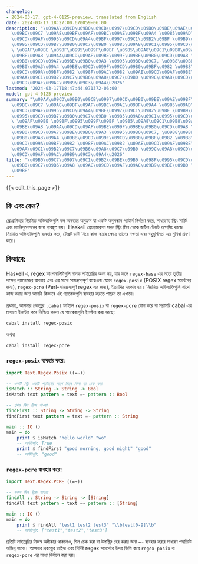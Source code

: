 ```yaml
---
changelog:
- 2024-03-17, gpt-4-0125-preview, translated from English
date: 2024-03-17 18:27:00.670059-06:00
description: "\u09AA\u09CD\u09B0\u09CB\u0997\u09CD\u09B0\u09BE\u09AE\u09BF\u0982\u09AF\
  \u09BC\u09C7 \u09A8\u09BF\u09AF\u09BC\u09AE\u09BF\u09A4 \u0985\u09AD\u09BF\u09AC\
  \u09CD\u09AF\u0995\u09CD\u09A4\u09BF\u0997\u09C1\u09B2\u09BF \u09B9\u09B2 \u0985\
  \u0995\u09CD\u09B7\u09B0\u09C7\u09B0 \u0985\u09A8\u09C1\u0995\u09CD\u09B0\u09AE\
  \ \u09AF\u09BE \u098F\u0995\u099F\u09BF \u0985\u09A8\u09C1\u09B8\u09A8\u09CD\u09A7\
  \u09BE\u09A8 \u09AA\u09CD\u09AF\u09BE\u099F\u09BE\u09B0\u09CD\u09A8 \u09A8\u09BF\
  \u09B0\u09CD\u09A7\u09BE\u09B0\u09A3 \u0995\u09B0\u09C7, \u09B8\u09BE\u09A7\u09BE\
  \u09B0\u09A3\u09A4 \u09B8\u09CD\u099F\u09CD\u09B0\u09BF\u0982 \u09B8\u09BE\u09B0\
  \u09CD\u099A\u09BF\u0982 \u098F\u09AC\u0982 \u09AE\u09CD\u09AF\u09BE\u09A8\u09BF\
  \u09AA\u09C1\u09B2\u09C7\u09B6\u09A8\u09C7\u09B0 \u099C\u09A8\u09CD\u09AF \u09AC\
  \u09CD\u09AF\u09AC\u09B9\u09C3\u09A4\u2026"
lastmod: '2024-03-17T18:47:44.071372-06:00'
model: gpt-4-0125-preview
summary: "\u09AA\u09CD\u09B0\u09CB\u0997\u09CD\u09B0\u09BE\u09AE\u09BF\u0982\u09AF\
  \u09BC\u09C7 \u09A8\u09BF\u09AF\u09BC\u09AE\u09BF\u09A4 \u0985\u09AD\u09BF\u09AC\
  \u09CD\u09AF\u0995\u09CD\u09A4\u09BF\u0997\u09C1\u09B2\u09BF \u09B9\u09B2 \u0985\
  \u0995\u09CD\u09B7\u09B0\u09C7\u09B0 \u0985\u09A8\u09C1\u0995\u09CD\u09B0\u09AE\
  \ \u09AF\u09BE \u098F\u0995\u099F\u09BF \u0985\u09A8\u09C1\u09B8\u09A8\u09CD\u09A7\
  \u09BE\u09A8 \u09AA\u09CD\u09AF\u09BE\u099F\u09BE\u09B0\u09CD\u09A8 \u09A8\u09BF\
  \u09B0\u09CD\u09A7\u09BE\u09B0\u09A3 \u0995\u09B0\u09C7, \u09B8\u09BE\u09A7\u09BE\
  \u09B0\u09A3\u09A4 \u09B8\u09CD\u099F\u09CD\u09B0\u09BF\u0982 \u09B8\u09BE\u09B0\
  \u09CD\u099A\u09BF\u0982 \u098F\u09AC\u0982 \u09AE\u09CD\u09AF\u09BE\u09A8\u09BF\
  \u09AA\u09C1\u09B2\u09C7\u09B6\u09A8\u09C7\u09B0 \u099C\u09A8\u09CD\u09AF \u09AC\
  \u09CD\u09AF\u09AC\u09B9\u09C3\u09A4\u2026"
title: "\u09B0\u09C7\u0997\u09C1\u09B2\u09BE\u09B0 \u098F\u0995\u09CD\u09B8\u09AA\u09CD\
  \u09B0\u09C7\u09B6\u09A8 \u09AC\u09CD\u09AF\u09AC\u09B9\u09BE\u09B0 \u0995\u09B0\
  \u09BE"
---
```


{{< edit_this_page >}}

## কি এবং কেন?
প্রোগ্রামিংয়ে নিয়মিত অভিব্যক্তিগুলি হল অক্ষরের অনুক্রম যা একটি অনুসন্ধান প্যাটার্ন নির্ধারণ করে, সাধারণত স্ট্রিং সার্চিং এবং ম্যানিপুলেশনের জন্য ব্যবহৃত হয়। Haskell প্রোগ্রামারগণ সরল স্ট্রিং মিল থেকে জটিল টেক্সট প্রসেসিং কাজে নিয়মিত অভিব্যক্তিগুলি ব্যবহার করে, টেক্সট ডাটা নিয়ে কাজ করার ক্ষেত্রে তাদের দক্ষতা এবং বহুমুখিনতা এর সুবিধা গ্রহণ করে।

## কিভাবে:
Haskell এ, regex ফাংশনালিটিগুলি মানক লাইব্রেরির অংশ নয়, যার ফলে `regex-base` এর মতো তৃতীয় পক্ষের প্যাকেজের ব্যবহার এবং এর সাথে সামঞ্জস্যপূর্ণ ব্যাকএন্ড যেমন `regex-posix` (POSIX regex সমর্থনের জন্য), `regex-pcre` (Perl-সামঞ্জস্যপূর্ণ regex এর জন্য), ইত্যাদির দরকার হয়। নিয়মিত অভিব্যক্তিগুলি সাথে কাজ করার জন্য আপনি কিভাবে এই প্যাকেজগুলি ব্যবহার করতে পারেন তা এখানে।

প্রথমত, আপনার প্রকল্পের `.cabal` ফাইলে `regex-posix` বা `regex-pcre` যোগ করে বা সরাসরি cabal এর মাধ্যমে ইনস্টল করে নিশ্চিত করুন যে প্যাকেজগুলি ইনস্টল করা আছে:

```bash
cabal install regex-posix
```
অথবা
```bash
cabal install regex-pcre
```

### `regex-posix` ব্যবহার করে:

```haskell
import Text.Regex.Posix ((=~))

-- একটি স্ট্রিং একটি প্যাটার্নের সাথে মিলে কিনা তা চেক করা
isMatch :: String -> String -> Bool
isMatch text pattern = text =~ pattern :: Bool

-- প্রথম মিল খুঁজে পাওয়া
findFirst :: String -> String -> String
findFirst text pattern = text =~ pattern :: String

main :: IO ()
main = do
    print $ isMatch "hello world" "wo"
    -- আউটপুট: True
    print $ findFirst "good morning, good night" "good"
    -- আউটপুট: "good"
```

### `regex-pcre` ব্যবহার করে:

```haskell
import Text.Regex.PCRE ((=~))

-- সকল মিল খুঁজে পাওয়া
findAll :: String -> String -> [String]
findAll text pattern = text =~ pattern :: [String]

main :: IO ()
main = do
    print $ findAll "test1 test2 test3" "\\btest[0-9]\\b"
    -- আউটপুট: ["test1","test2","test3"]
```

প্রতিটি লাইব্রেরির নিজস্ব অঙ্গীকার থাকলেও, মিল চেক করা বা উপস্ট্রিং বের করার জন্য `=~` ব্যবহার করার সাধারণ পদ্ধতিটি অভিন্ন থাকে। আপনার প্রকল্পের চাহিদা এবং নির্দিষ্ট regex সামর্থ্যের উপর ভিত্তি করে `regex-posix` বা `regex-pcre` এর মধ্যে নির্বাচন করা হয়।
